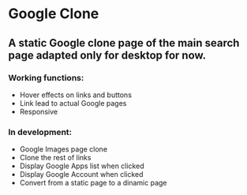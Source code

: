 # Google Clone
A static Google clone page of the main search page adapted only for desktop for now.
- 
### Working functions:
- Hover effects on links and buttons
- Link lead to actual Google pages
- Responsive

### In development:
- Google Images page clone
- Clone the rest of links
- Display Google Apps list when clicked
- Display Google Account when clicked
- Convert from a static page to a dinamic page
